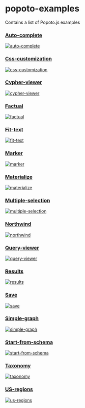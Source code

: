 # popoto-examples
Contains a list of Popoto.js examples

### [Auto-complete](auto-complete/readme.md)
[![auto-complete](auto-complete/screen/main.png "Main screenshot")](auto-complete/readme.md)

### [Css-customization](css-customization/readme.md)
[![css-customization](css-customization/screen/main.png "Main screenshot")](css-customization/readme.md)

### [Cypher-viewer](cypher-viewer/readme.md)
[![cypher-viewer](cypher-viewer/screen/main.png "Main screenshot")](cypher-viewer/readme.md)

### [Factual](factual/readme.md)
[![factual](factual/screen/main.png "Main screenshot")](factual/readme.md)

### [Fit-text](fit-text/readme.md)
[![fit-text](fit-text/screen/main.png "Main screenshot")](fit-text/readme.md)

### [Marker](marker/readme.md)
[![marker](marker/screen/main.png "Main screenshot")](marker/readme.md)

### [Materialize](materialize/readme.md)
[![materialize](materialize/screen/main.png "Main screenshot")](materialize/readme.md)

### [Multiple-selection](multiple-selection/readme.md)
[![multiple-selection](multiple-selection/screen/main.png "Main screenshot")](multiple-selection/readme.md)

### [Northwind](northwind/readme.md)
[![northwind](northwind/screen/main.png "Main screenshot")](northwind/readme.md)

### [Query-viewer](query-viewer/readme.md)
[![query-viewer](query-viewer/screen/main.png "Main screenshot")](query-viewer/readme.md)

### [Results](results/readme.md)
[![results](results/screen/main.png "Main screenshot")](results/readme.md)

### [Save](save/readme.md)
[![save](save/screen/main.png "Main screenshot")](save/readme.md)

### [Simple-graph](simple-graph/readme.md)
[![simple-graph](simple-graph/screen/main.png "Main screenshot")](simple-graph/readme.md)

### [Start-from-schema](start-from-schema/readme.md)
[![start-from-schema](start-from-schema/screen/main.png "Main screenshot")](start-from-schema/readme.md)

### [Taxonomy](taxonomy/readme.md)
[![taxonomy](taxonomy/screen/main.png "Main screenshot")](taxonomy/readme.md)

### [US-regions](us-regions/readme.md)
[![us-regions](us-regions/screen/main.png "Main screenshot")](us-regions/readme.md)
